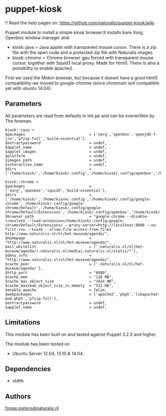 puppet-kiosk 
===================

 !! Read the help pages on: https://github.com/naturalis/puppet-kiosk/wiki

Puppet module to install a simple kiosk browser.It installs bare Xorg, Openbox window manager and:

* kiosk::java =
Java applet with transparent mouse cursor. There is a zip file with the open code and a protected zip file with Naturalis images.
* kiosk::chrome =
Chrome browser gpu forced with transparent mouse cursor, together with Squid3 local proxy. Made for html5. There is also a possibility to enable apache2.

First we used the Midori browser, but because it doesnt have a good html5 compatibility we moved to google-chrome (since chromium isnt compatible yet with ubuntu 14.04).

Parameters
-------------
All parameters are read from defaults in init.pp and can be overwritten by The foreman.

```
kiosk::java >
$packages                             = ['xorg','openbox','openjdk-7-jre','p7zip-full','build-essential'],
$extractpassword                      = undef,
$applet_name                          = undef,
$applet_images                        = undef,
$platform                             = undef,
$images_path                          = undef,
$interactive_name                     = undef,
$dirs                                 = ['/home/kiosk/','/home/kiosk/.config','/home/kiosk/.config/openbox','/home/kiosk/.icons/','/home/kiosk/.icons/default/','/home/kiosk/.icons/default/cursors'],

kiosk::chrome >
$packages                             = ['xorg','openbox','squid3','build-essential'],
$dirs                                 = ['/home/kiosk/','/home/kiosk/.config','/home/kiosk/.config/google-chrome','/home/kiosk/.config/google-chrome/Default','/home/kiosk/.config/google-chrome/Default/Extensions','/home/kiosk/.config/openbox','/home/kiosk/.icons/','/home/kiosk/.icons/default/','/home/kiosk/.icons/default/cursors'],
$browser_path                         = "google-chrome --disable-translate --load-extension=/home/kiosk/.config/google-chrome/Default/Extensions/ --proxy-server=http://localhost:8080 --no-first-run --kiosk --allow-file-access-from-files http://www.naturalis.nl/nl/het-museum/agenda/",
$homepage                             = "http://www.naturalis.nl/nl/het-museum/agenda/",
$acl_whitelist                        = ['.naturalis.nl/nl/het-museum/agenda/|.naturalis.nl/media|.naturalis.nl/static/*'],
$deny_info                            = "http://www.naturalis.nl/nl/het-museum/agenda/",
$cache_peer                           = ['.naturalis.nl/nl/het-museum/agenda/'],
$http_port                            = "8080",
$cache_mem                            = "128 MB",
$cache_max_object_size                = "1024 MB",
$cache_maximum_object_size_in_memory  = "512 KB",
$enable_apache                        = false,
$webpackages                          = ['apache2','php5','libapache2-mod-php5','p7zip-full'],
$extractpassword                      = undef,
$applet_name                          = undef,
```
Limitations
-------------
This module has been built on and tested against Puppet 3.2.3 and higher.

The module has been tested on
- Ubuntu Server 12.04, 13.10 & 14.04.

Dependencies
-------------
- stdlib

Authors
-------------
<foppe.pieters@naturalis.nl>
